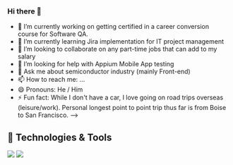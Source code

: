 ### Hi there 👋

- 🔭 I’m currently working on getting certified in a career conversion course for Software QA.
- 🌱 I’m currently learning Jira implementation for IT project management
- 👯 I’m looking to collaborate on any part-time jobs that can add to my salary
- 🤔 I’m looking for help with Appium Mobile App testing
- 💬 Ask me about semiconductor industry (mainly Front-end)
- 📫 How to reach me: ...
- 😄 Pronouns: He / Him
- ⚡ Fun fact: While I don't have a car, I love going on road trips overseas (leisure/work). Personal longest point to point trip thus far is from Boise to San Francisco.
-->

## 🔧 Technologies & Tools
![](https://img.shields.io/badge/OS-Windows-informational?style=flat&logo=linux&logoColor=white&color=2bbc8a)
![](https://img.shields.io/badge/Code-Python-informational?style=flat&logo=python&logoColor=white&color=2bbc8a)



